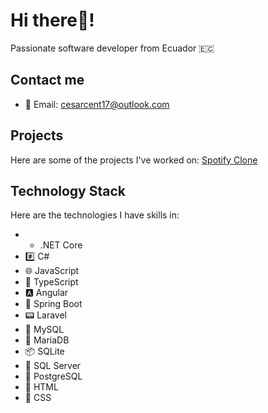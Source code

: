 # Hi there👋!

Passionate software developer from Ecuador 🇪🇨

## Contact me

- 📧 Email: cesarcent17@outlook.com

## Projects

Here are some of the projects I've worked on:
[Spotify Clone](https://spotify-clone-cent.netlify.app/)
     
## Technology Stack

Here are the technologies I have skills in:

- - .NET Core
- #️⃣ C#
- 🌐 JavaScript
- 🔷 TypeScript
- 🅰️ Angular
- 🍃 Spring Boot
- 📟 Laravel
- 🐬 MySQL
- 🐬 MariaDB
- 📦 SQLite
- 🧪 SQL Server
- 🐘 PostgreSQL
- 📄 HTML
- 🎨 CSS
